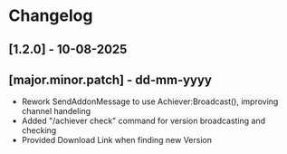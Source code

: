 # Changelog

## [1.2.0] - 10-08-2025

## [major.minor.patch] - dd-mm-yyyy

- Rework SendAddonMessage to use Achiever:Broadcast(), improving channel handeling
- Added "/achiever check" command for version broadcasting and checking
- Provided Download Link when finding new Version
